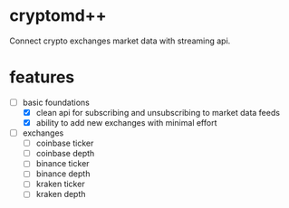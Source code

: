 # cryptomd++
Connect crypto exchanges market data with streaming api.

# features
 - [ ] basic foundations
	 - [x] clean api for subscribing and unsubscribing to market data feeds
	 - [x] ability to add new exchanges with minimal effort
 - [ ] exchanges
     - [ ] coinbase ticker
     - [ ] coinbase depth
     - [ ] binance ticker
     - [ ] binance depth
     - [ ] kraken ticker
     - [ ] kraken depth
